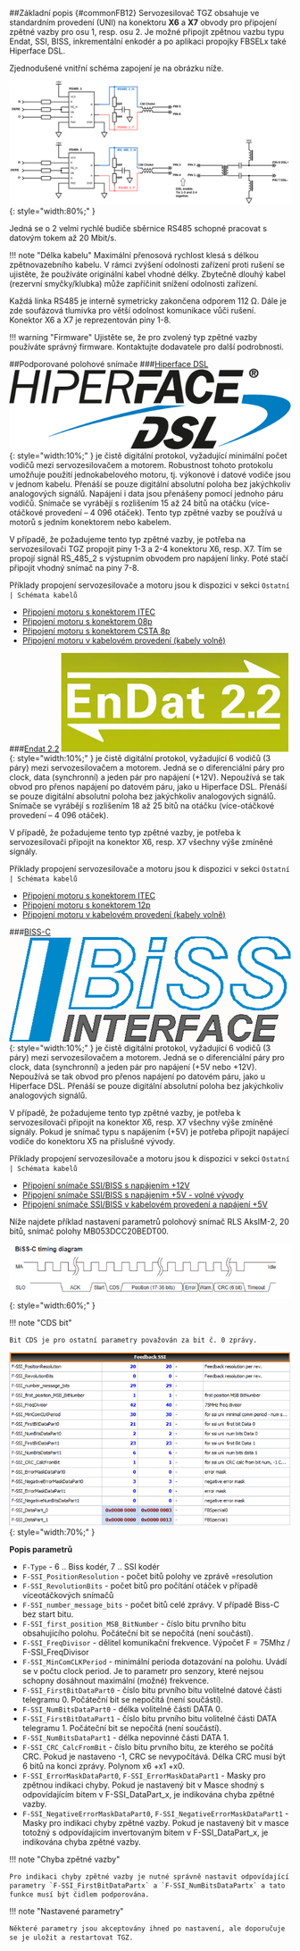 ##Základní popis {#commonFB12}
Servozesilovač TGZ obsahuje ve standardním provedení (UNI) na konektoru **X6** a **X7** obvody pro připojení zpětné vazby pro osu 1, resp. osu 2.
Je možné připojit zpětnou vazbu typu Endat, SSI, BISS, inkrementální enkodér a po aplikaci propojky FBSELx také Hiperface DSL.   

Zjednodušené vnitřní schéma zapojení je na obrázku níže.

![Simplified TGZ FB12 schematic](../img/FB12internals.svg){: style="width:80%;" }

Jedná se o 2 velmi rychlé budiče sběrnice RS485 schopné pracovat s datovým tokem až 20 Mbit/s.

!!! note "Délka kabelu"
	Maximální přenosová rychlost klesá s délkou zpětnovazebního kabelu.
	V rámci zvýšení odolnosti zařízení proti rušení se ujistěte, že používáte originální kabel vhodné délky.
	Zbytečně dlouhý kabel (rezervní smyčky/klubka) může zapříčinit snížení odolnosti zařízení.

Každá linka RS485 je interně symetricky zakončena odporem 112 Ω.
Dále je zde soufázová tlumivka pro větší odolnost komunikace vůči rušení.
Konektor X6 a X7 je reprezentován piny 1-8.   

!!! warning "Firmware"
	Ujistěte se, že pro zvolený typ zpětné vazby používáte správný firmware.
	Kontaktujte dodavatele pro další podrobnosti.
	
##Podporované polohové snímače
###[Hiperface DSL](https://www.hiperfacedsl.com/index_en.html)
![DSL logo](../img/HiperfaceDSLLogo.png){: style="width:10%;" } je čistě digitální protokol, vyžadující minimální počet vodičů mezi servozesilovačem a motorem.
Robustnost tohoto protokolu umožňuje použití jednokabelového motoru, tj. výkonové i datové vodiče jsou v jednom kabelu.
Přenáší se pouze digitální absolutní poloha bez jakýchkoliv analogových signálů. Napájení i data jsou přenášeny pomocí jednoho páru vodičů.
Snímače se vyrábějí s rozlišením 15 až 24 bitů na otáčku (více-otáčkové provedení – 4 096 otáček).
Tento typ zpětné vazby se používá u motorů s jedním konektorem nebo kabelem.   

V případě, že požadujeme tento typ zpětné vazby, je potřeba na servozesilovači TGZ propojit piny 1-3 a 2-4 konektoru X6, resp. X7.
Tím se propojí signál RS_485_2 s výstupním obvodem pro napájení linky.
Poté stačí připojit vhodný snímač na piny 7-8.   

Příklady propojení servozesilovače a motoru jsou k dispozici v sekci `Ostatní | Schémata kabelů`   

- [Připojení motoru s konektorem ITEC](../../CZ/ETC/TGcable/md/description.md#Z1)
- [Připojení motoru s konektorem 08p](../../CZ/ETC/TGcable/md/description.md#Z2)
- [Připojení motoru s konektorem CSTA 8p](../../CZ/ETC/TGcable/md/description.md#Z3)
- [Připojení motoru v kabelovém provedení (kabely volně)](../../CZ/ETC/TGcable/md/description.md#Z4)

###[Endat 2.2](https://endat.heidenhain.com/endat2)
![Endat logo](../img/Endat2_2Logo.png){: style="width:10%;" } je čistě digitální protokol, vyžadující 6 vodičů (3 páry) mezi servozesilovačem a motorem.
Jedná se o diferenciální páry pro clock, data (synchronní) a jeden pár pro napájení (+12V).
Nepoužívá se tak obvod pro přenos napájení po datovém páru, jako u Hiperface DSL.
Přenáší se pouze digitální absolutní poloha bez jakýchkoliv analogových signálů.
Snímače se vyrábějí s rozlišením 18 až 25 bitů na otáčku (více-otáčkové provedení – 4 096 otáček).   

V případě, že požadujeme tento typ zpětné vazby, je potřeba k servozesilovači připojit na konektor X6, resp. X7 všechny výše zmíněné  signály.

Příklady propojení servozesilovače a motoru jsou k dispozici v sekci `Ostatní | Schémata kabelů`

- [Připojení motoru s konektorem ITEC](../../CZ/ETC/TGcable/md/description.md#Z10)
- [Připojení motoru s konektorem 12p](../../CZ/ETC/TGcable/md/description.md#Z9)
- [Připojení motoru v kabelovém provedení (kabely volně)](../../CZ/ETC/TGcable/md/description.md#Z11)

###[BISS-C](https://biss-interface.com/)
![BISS logo](../img/BISSlogo.png){: style="width:10%;" } je čistě digitální protokol, vyžadující 6 vodičů (3 páry) mezi servozesilovačem a motorem.
Jedná se o diferenciální páry pro clock, data (synchronní) a jeden pár pro napájení (+5V nebo +12V).
Nepoužívá se tak obvod pro přenos napájení po datovém páru, jako u Hiperface DSL.
Přenáší se pouze digitální absolutní poloha bez jakýchkoliv analogových signálů.   

V případě, že požadujeme tento typ zpětné vazby, je potřeba k servozesilovači připojit na konektor X6, resp. X7 všechny výše zmíněné signály.
Pokud je snímač typu s napájením (+5V) je potřeba připojit napájecí vodiče do konektoru X5 na příslušné vývody.

Příklady propojení servozesilovače a motoru jsou k dispozici v sekci `Ostatní | Schémata kabelů`

- [Připojení snímače SSI/BISS s napájením +12V](../../CZ/ETC/TGcable/md/description.md#Z15)
- [Připojení snímače SSI/BISS s napájením +5V - volné vývody](../../CZ/ETC/TGcable/md/description.md#Z16)
- [Připojení snímače SSI/BISS v kabelovém provedení a napájení +5V](../../CZ/ETC/TGcable/md/description.md#Z14)

Níže najdete příklad nastavení parametrů polohový snímač RLS AksIM-2, 20 bitů, snímač polohy MB053DCC20BEDT00.

![BISS-C timing diagram](../img/BISS-Ctiming.png){: style="width:60%;" }

!!! note "CDS bit"

	Bit CDS je pro ostatní parametry považován za bit č. 0 zprávy.
	
![BISS-C TGZ parameters](../img/BISS-C_TGZparams.png){: style="width:70%;" }

**Popis parametrů**   

- `F-Type` - 6 .. Biss kodér, 7 .. SSI kodér
- `F-SSI_PositionResolution` - počet bitů polohy ve zprávě =resolution
- `F-SSI_RevolutionBits` - počet bitů pro počítání otáček v případě víceotáčkových snímačů
- `F-SSI_number_message_bits` - počet bitů celé zprávy. V případě Biss-C bez start bitu.
- `F-SSI_first_position_MSB_BitNumber` - číslo bitu prvního bitu obsahujícího polohu. Počáteční bit se nepočítá (není součástí).
- `F-SSI_FreqDivisor` - dělitel komunikační frekvence.  Výpočet F = 75Mhz / F-SSI_FreqDivisor
- `F-SSI_MinComCLKPeriod` - minimální perioda dotazování na polohu. Uvádí se v počtu clock period. Je to parametr pro senzory, které nejsou schopny dosáhnout maximální (možné) frekvence.
- `F-SSI_FirstBitDataPart0` - číslo bitu prvního bitu volitelné datové části telegramu 0. Počáteční bit se nepočítá (není součástí).
- `F-SSI_NumBitsDataPart0` - délka volitelné části DATA 0.
- `F-SSI_FirstBitDataPart1` - číslo bitu prvního bitu volitelné části DATA telegramu 1. Počáteční bit se nepočítá (není součástí).
- `F-SSI_NumBitsDataPart1` - délka nepovinné části DATA 1.
- `F-SSI_CRC_CalcFromBit` - číslo bitu prvního bitu, ze kterého se počítá CRC. Pokud je nastaveno -1, CRC se nevypočítává. Délka CRC musí být 6 bitů na konci zprávy. Polynom x6 +x1 +x0.  
- `F-SSI_ErrorMaskDataPart0`, `F-SSI_ErrorMaskDataPart1` - Masky pro zpětnou indikaci chyby. Pokud je nastavený bit v Masce shodný s odpovídajícím bitem v F-SSI_DataPart_x, je indikována chyba zpětné vazby.
- `F-SSI_NegativeErrorMaskDataPart0`, `F-SSI_NegativeErrorMaskDataPart1` - Masky pro indikaci chyby zpětné vazby. Pokud je nastavený bit v masce totožný s odpovídajícím invertovaným bitem v F-SSI_DataPart_x, je indikována chyba zpětné vazby.  

!!! note "Chyba zpětné vazby"

	Pro indikaci chyby zpětné vazby je nutné správně nastavit odpovídající parametry `F-SSI_FirstBitDataPartx` a `F-SSI_NumBitsDataPartx` a tato funkce musí být čidlem podporována.    
	
!!! note "Nastavené parametry"

	Některé parametry jsou akceptovány ihned po nastavení, ale doporučuje se je uložit a restartovat TGZ.
